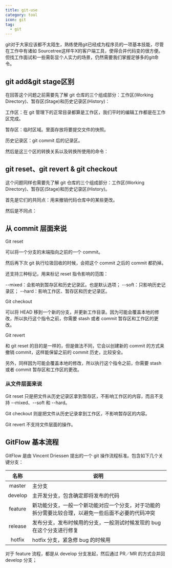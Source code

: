 ```yaml
---
title: git-use
category: tool
icon: git
tag:
  - git
---
```

  
git对于大家应该都不太陌生，熟练使用git已经成为程序员的一项基本技能，尽管在工作中有诸如 Sourcetree这样牛X的客户端工具，使得合并代码变的很方便。但找工作面试和一些需彰显个人实力的场景，仍然需要我们掌握足够多的git命令。

## git add&git stage区别

在回答这个问题之前需要先了解 git 仓库的三个组成部分：工作区(Working Directory)、暂存区(Stage)和历史记录区(History)：

工作区：在 git 管理下的正常目录都算是工作区，我们平时的编辑工作都是在工作区完成。

暂存区：临时区域。里面存放将要提交文件的快照。

历史记录区：git commit 后的记录区。

然后是这三个区的转换关系以及转换所使用的命令：

## git reset、git revert & git checkout

这个问题同样也需要先了解 git 仓库的三个组成部分：工作区(Working Directory)、暂存区(Stage)和历史记录区(History)。

首先是它们的共同点：用来撤销代码仓库中的某些更改。

然后是不同点：

## 从 commit 层面来说

Git reset

可以将一个分支的末端指向之前的一个 commit。

然后再下次 git 执行垃圾回收的时候，会把这个 commit 之后的 commit 都扔掉。

还支持三种标记，用来标记 reset 指令影响的范围：

--mixed：会影响到暂存区和历史记录区。也是默认选项；
--soft：只影响历史记录区；
--hard：影响工作区、暂存区和历史记录区。

Git checkout

可以将 HEAD 移到一个新的分支，并更新工作目录。因为可能会覆盖本地的修改，所以执行这个指令之前，你需要 stash 或者 commit 暂存区和工作区的更改。

Git revert

和 git reset 的目的是一样的，但是做法不同，它会以创建新的 commit 的方式来撤销 commit，这样能保留之前的 commit 历史，比较安全。

另外，同样因为可能会覆盖本地的修改，所以执行这个指令之前，你需要 stash 或者 commit 暂存区和工作区的更改。

### 从文件层面来说

Git reset 只是把文件从历史记录区拿到暂存区，不影响工作区的内容，而且不支持 --mixed、--soft 和 --hard。

Git checkout 则是把文件从历史记录拿到工作区，不影响暂存区的内容。

Git revert 不支持文件层面的操作。

## GitFlow 基本流程

GitFlow 是由 Vincent Driessen 提出的一个 git 操作流程标准。包含如下几个关键分支：

|   名称    | 说明                                                |
|:-------:|---------------------------------------------------|
| master  | 主分支                                               |
| develop | 主开发分支，包含确定即将发布的代码                                 |
| feature | 新功能分支，一般一个新功能对应一个分支，对于功能的拆分需要比较合理，以避免一些后面不必要的代码冲突 |
| release | 发布分支，发布时候用的分支，一般测试时候发现的 bug 在这个分支进行修复             |
| hotfix  | hotfix 分支，紧急修 bug 的时候用                            |

对于 feature 流程，都是从 develop 分支发起，然后通过 PR／MR 的方式合并回 develop 分支；
